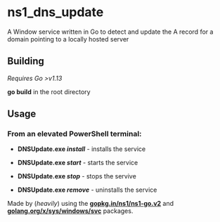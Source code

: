# **ns1_dns_update**

A Window service written in Go to detect and update the A record for a domain pointing to a locally hosted server

## **Building**
*Requires Go >v1.13*

**go build** in the root directory


## **Usage**

### From an elevated PowerShell terminal:

* **DNSUpdate.exe *install*** - installs the service
* **DNSUpdate.exe *start*** - starts the service

* **DNSUpdate.exe *stop*** - stops the servive
* **DNSUpdate.exe *remove*** - uninstalls the service


Made by (*heavily*) using the <ins>**gopkg.in/ns1/ns1-go.v2**</ins> and <ins>**golang.org/x/sys/windows/svc**</ins> packages.
